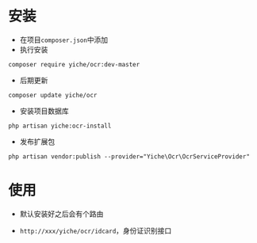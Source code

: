 # 安装
- 在项目`composer.json`中添加
- 执行安装
 
`composer require yiche/ocr:dev-master`
- 后期更新

`composer update yiche/ocr`

- 安装项目数据库

`php artisan yiche:ocr-install`

- 发布扩展包

`php artisan vendor:publish --provider="Yiche\Ocr\OcrServiceProvider"`

# 使用
- 默认安装好之后会有个路由

- `http://xxx/yiche/ocr/idcard`，身份证识别接口

